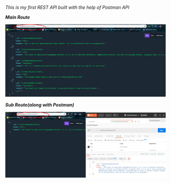 <i>This is my first REST API built with the help of Postman API</i>

 <bold><i><strong>Main Route</strong></i></bold>
 
![Main Route](mainRoute.png)

 <bold><i><strong>Sub Route(along with Postman)</strong></i></bold>
 
 ![Sub Route](subRoute.png)

